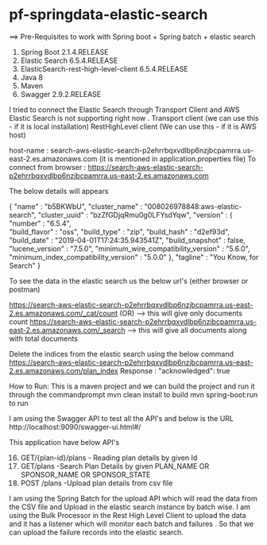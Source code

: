 # pf-springdata-elastic-search

==> Pre-Requisites to work with Spring boot + Spring batch + elastic search 

1) Spring Boot 2.1.4.RELEASE
2) Elastic Search 6.5.4.RELEASE
3) ElasticSearch-rest-high-level-client 6.5.4.RELEASE
4) Java 8
5) Maven
6) Swagger 2.9.2.RELEASE

I tried to connect the Elastic Search through Transport Client and AWS Elastic Search is not supporting right now . 
 Transport client   (we can use this - if it is local installation)
 RestHighLevel client (We can use this - if it is AWS host)

host-name : search-aws-elastic-search-p2ehrrbqxvdlbp6nzjbcpamrra.us-east-2.es.amazonaws.com (it is mentioned in application.properties file)
To connect from browser : https://search-aws-elastic-search-p2ehrrbqxvdlbp6nzjbcpamrra.us-east-2.es.amazonaws.com

The below details will appears

{
  "name" : "b5BKWbU",
  "cluster_name" : "008026978848:aws-elastic-search",
  "cluster_uuid" : "bzZfGDjqRmu0g0LFYsdYqw",
  "version" : {
    "number" : "6.5.4",       
    "build_flavor" : "oss",
    "build_type" : "zip",
    "build_hash" : "d2ef93d",
    "build_date" : "2019-04-01T17:24:35.943541Z",
    "build_snapshot" : false,
    "lucene_version" : "7.5.0",
    "minimum_wire_compatibility_version" : "5.6.0",
    "minimum_index_compatibility_version" : "5.0.0"
  },
  "tagline" : "You Know, for Search"
}



To see the data in the elastic search us the below url's (either browser or postman)

 https://search-aws-elastic-search-p2ehrrbqxvdlbp6nzjbcpamrra.us-east-2.es.amazonaws.com/_cat/count  (OR) --> this will give only documents count
 https://search-aws-elastic-search-p2ehrrbqxvdlbp6nzjbcpamrra.us-east-2.es.amazonaws.com/_search  --> this will give all documents along with total documents

Delete the indices from the elastic search using the below command
https://search-aws-elastic-search-p2ehrrbqxvdlbp6nzjbcpamrra.us-east-2.es.amazonaws.com/plan_index
Response :   "acknowledged": true

How to Run:
This is a maven project and we can build the project and run it through the commandprompt
mvn clean install to build
mvn spring-boot:run to run

I am using the Swagger API to test all the API's  and below is the URL
http://localhost:9090/swagger-ui.html#/

This application have below API's

16) GET/{plan-id}/plans   - Reading plan details by given Id
17) GET/plans             -Search Plan Details by given PLAN_NAME OR SPONSOR_NAME OR SPONSOR_STATE
18) POST /plans           -Upload plan details from csv file

I am using the Spring Batch for the upload API which will read the data from the CSV file and Upload in the elastic search instance by batch wise. I am using the Bulk Processor in the Rest High Level Client to upload the data and it has a listener which will monitor each batch and failures . So that we can upload the failure records into the elastic search.






